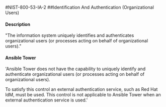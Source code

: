 #NIST-800-53-IA-2
##Identification And Authentication (Organizational Users)
#### Description
"The information system uniquely identifies and authenticates organizational users (or processes acting on behalf of organizational users)."
#### Ansible Tower
'Ansible Tower does not have the capability to uniquely identify and
authenticate organizational users (or processes acting on
behalf of organizational users).

To satisfy this control an external authentication service, such
as Red Hat IdM, must be used. This control is not applicable to
Ansible Tower when an external authentication service is used.'

